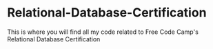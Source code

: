 # Relational-Database-Certification
This is where you will find all my code related to Free Code Camp's Relational Database Certification 
